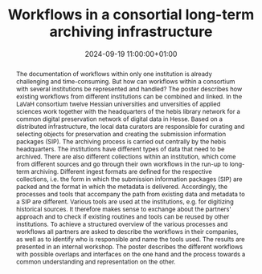 ---
abstract: "The documentation of workflows within only one institution is already challenging
  and time-consuming. But how can workflows within a consortium with several institutions
  be represented and handled? The poster describes how existing workflows from different
  institutions can be combined and linked. \nIn the LaVaH consortium twelve Hessian
  universities and unversities of applied sciences work together with the headquarters
  of the hebis library network for a common digital preservation network of digital
  data in Hesse. Based on a distributed infrastructure, the local data curators are
  responsible for curating and selecting objects for preservation and creating the
  submission information packages (SIP). The archiving process is carried out centrally
  by the hebis headquarters.\nThe institutions have different types of data that need
  to be archived. There are also different collections within an institution, which
  come from different sources and go through their own workflows in the run-up to
  long-term archiving. Different ingest formats are defined for the respective collections,
  i.e. the form in which the submission information packages (SIP) are packed and
  the format in which the metadata is delivered. Accordingly, the processes and tools
  that accompany the path from existing data and metadata to a SIP are different.
  Various tools are used at the institutions, e.g. for digitizing historical sources.
  It therefore makes sense to exchange about the partners' approach and to check if
  existing routines and tools can be reused by other institutions. \nTo achieve a
  structured overview of the various processes and workflows all partners are asked
  to describe the workflows in their companies, as well as to identify who is responsible
  and name the tools used. The results are presented in an internal workshop.\nThe
  poster describes the different workflows with possible overlaps and interfaces on
  the one hand and the process towards a common understanding and representation on
  the other."
creators:
- Natascha Schumann
date: 2024-09-19 11:00:00+01:00
document_url: https://doi.org/10.5281/zenodo.13646719
grand_parent: iPRES
institutions: []
keywords:
- governance, resourcing, and management for dp
- from document to data
landing_page_url: https://zenodo.org/records/13646719
language: eng
layout: publication
license: Creative Commons Attribution Share-Alike 4.0 (CC-BY-SA-4.0)
notes_url: ''
parent: iPRES 2024
publication_type: poster
size: null
slides_url: ''
source_name: iPRES
stream_url: ''
title: Workflows in a consortial long-term archiving infrastructure
year: 2024
---